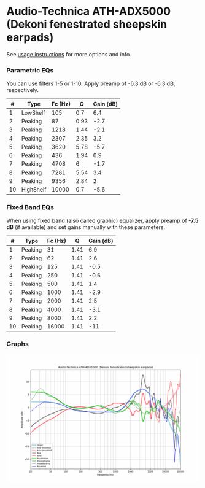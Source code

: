 # Audio-Technica ATH-ADX5000 (Dekoni fenestrated sheepskin earpads)
See [usage instructions](https://github.com/jaakkopasanen/AutoEq#usage) for more options and info.

### Parametric EQs
You can use filters 1-5 or 1-10. Apply preamp of -6.3 dB or -6.3 dB, respectively.

|   # | Type      |   Fc (Hz) |    Q |   Gain (dB) |
|-----|-----------|-----------|------|-------------|
|   1 | LowShelf  |       105 | 0.7  |         6.4 |
|   2 | Peaking   |        87 | 0.93 |        -2.7 |
|   3 | Peaking   |      1218 | 1.44 |        -2.1 |
|   4 | Peaking   |      2307 | 2.35 |         3.2 |
|   5 | Peaking   |      3620 | 5.78 |        -5.7 |
|   6 | Peaking   |       436 | 1.94 |         0.9 |
|   7 | Peaking   |      4708 | 6    |        -1.7 |
|   8 | Peaking   |      7281 | 5.54 |         3.4 |
|   9 | Peaking   |      9356 | 2.84 |         2   |
|  10 | HighShelf |     10000 | 0.7  |        -5.6 |

### Fixed Band EQs
When using fixed band (also called graphic) equalizer, apply preamp of **-7.5 dB** (if available) and set gains manually with these parameters.

|   # | Type    |   Fc (Hz) |    Q |   Gain (dB) |
|-----|---------|-----------|------|-------------|
|   1 | Peaking |        31 | 1.41 |         6.9 |
|   2 | Peaking |        62 | 1.41 |         2.6 |
|   3 | Peaking |       125 | 1.41 |        -0.5 |
|   4 | Peaking |       250 | 1.41 |        -0.6 |
|   5 | Peaking |       500 | 1.41 |         1.4 |
|   6 | Peaking |      1000 | 1.41 |        -2.9 |
|   7 | Peaking |      2000 | 1.41 |         2.5 |
|   8 | Peaking |      4000 | 1.41 |        -3.1 |
|   9 | Peaking |      8000 | 1.41 |         2.2 |
|  10 | Peaking |     16000 | 1.41 |       -11   |

### Graphs
![](./Audio-Technica%20ATH-ADX5000%20(Dekoni%20fenestrated%20sheepskin%20earpads).png)
